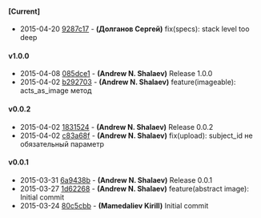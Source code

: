 
#### [Current]
 * 2015-04-20 [9287c17](../../commit/9287c17) - __(Долганов Сергей)__ fix(specs): stack level too deep

#### v1.0.0
 * 2015-04-08 [085dce1](../../commit/085dce1) - __(Andrew N. Shalaev)__ Release 1.0.0
 * 2015-04-02 [b292703](../../commit/b292703) - __(Andrew N. Shalaev)__ feature(imageable): acts_as_image метод

#### v0.0.2
 * 2015-04-02 [1831524](../../commit/1831524) - __(Andrew N. Shalaev)__ Release 0.0.2
 * 2015-04-02 [c83a68f](../../commit/c83a68f) - __(Andrew N. Shalaev)__ fix(upload): subject_id не обязательный параметр

#### v0.0.1
 * 2015-03-31 [6a9438b](../../commit/6a9438b) - __(Andrew N. Shalaev)__ Release 0.0.1
 * 2015-03-27 [1d62268](../../commit/1d62268) - __(Andrew N. Shalaev)__ feature(abstract image): Initial commit
 * 2015-03-24 [80c5cbb](../../commit/80c5cbb) - __(Mamedaliev Kirill)__ Initial commit
